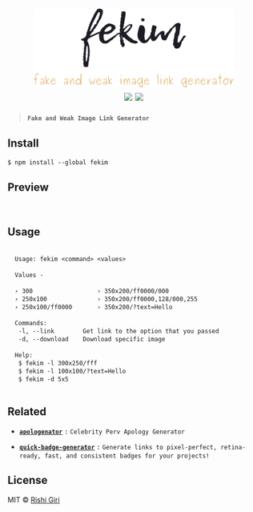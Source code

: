 <h1 align="center">
	<br>
	<img align="center" width="400" src="https://raw.githubusercontent.com/rishigiridotcom/rishigiri.com/161c4ddec6a8690e12aa08423f8eeb449e22426a/github/text4140.png">
	<br>
	<img src="https://travis-ci.org/CodeDotJS/fekim.svg?branch=master"> <img src="https://img.shields.io/badge/code_style-XO-5ed9c7.svg">
	<br>
</h1>

> __`Fake and Weak Image Link Generator`__


## Install

```
$ npm install --global fekim
```

## Preview

<p align="center"><img src=""></p>


## Usage

```

  Usage: fekim <command> <values>

  Values -

  › 300                  › 350x200/ff0000/000
  › 250x100              › 350x200/ff0000,128/000,255
  › 250x100/ff0000       › 350x200/?text=Hello

  Commands:
   -l, --link        Get link to the option that you passed
   -d, --download    Download specific image

  Help:
   $ fekim -l 300x250/fff
   $ fekim -l 100x100/?text=Hello
   $ fekim -d 5x5


```

## Related

- __[`apologenator`](https://github.com/CodeDotJS/apologenator)__ `:` `Celebrity Perv Apology Generator`

- __[`quick-badge-generator`](https://github.com/CodeDotJS/quick-badge-link)__ `:` `Generate links to pixel-perfect, retina-ready, fast, and consistent badges for your projects!`

## License

MIT &copy; [Rishi Giri](http://rishigiri.ml)
